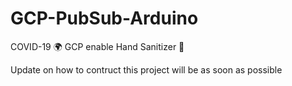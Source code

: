# GCP-PubSub-Arduino
COVID-19 🌍 GCP enable Hand Sanitizer 🤲

Update on how to contruct this project will be as soon as possible
